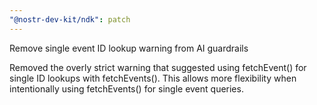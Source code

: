 ```yaml
---
"@nostr-dev-kit/ndk": patch
---
```


Remove single event ID lookup warning from AI guardrails

Removed the overly strict warning that suggested using fetchEvent() for single ID lookups with fetchEvents(). This allows more flexibility when intentionally using fetchEvents() for single event queries.
